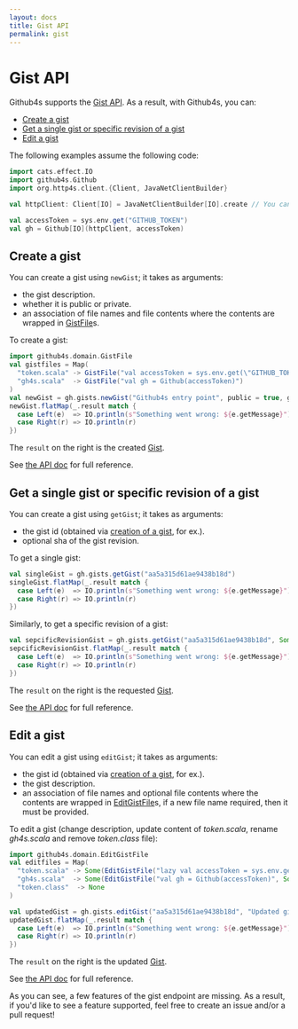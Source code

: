 ```yaml
---
layout: docs
title: Gist API
permalink: gist
---
```


# Gist API

Github4s supports the [Gist API](https://developer.github.com/v3/gists/). As a result,
with Github4s, you can:

- [Create a gist](#create-a-gist)
- [Get a single gist or specific revision of a gist](#get-a-single-gist-or-specific-revision-of-a-gist)
- [Edit a gist](#edit-a-gist)

The following examples assume the following code:

```scala mdoc:silent
import cats.effect.IO
import github4s.Github
import org.http4s.client.{Client, JavaNetClientBuilder}

val httpClient: Client[IO] = JavaNetClientBuilder[IO].create // You can use any http4s backend

val accessToken = sys.env.get("GITHUB_TOKEN")
val gh = Github[IO](httpClient, accessToken)
```

## Create a gist

You can create a gist using `newGist`; it takes as arguments:

- the gist description.
- whether it is public or private.
- an association of file names and file contents where the contents are wrapped in
[GistFile][gist-scala]s.

To create a gist:

```scala mdoc:compile-only
import github4s.domain.GistFile
val gistfiles = Map(
  "token.scala" -> GistFile("val accessToken = sys.env.get(\"GITHUB_TOKEN\")"),
  "gh4s.scala"  -> GistFile("val gh = Github(accessToken)")
)
val newGist = gh.gists.newGist("Github4s entry point", public = true, gistfiles)
newGist.flatMap(_.result match {
  case Left(e)  => IO.println(s"Something went wrong: ${e.getMessage}")
  case Right(r) => IO.println(r)
})
```

The `result` on the right is the created [Gist][gist-scala].

See [the API doc](https://developer.github.com/v3/gists/#create-a-gist) for full reference.

## Get a single gist or specific revision of a gist

You can create a gist using `getGist`; it takes as arguments:

- the gist id (obtained via [creation of a gist](#create-a-gist), for ex.).
- optional sha of the gist revision.

To get a single gist:

```scala mdoc:compile-only
val singleGist = gh.gists.getGist("aa5a315d61ae9438b18d")
singleGist.flatMap(_.result match {
  case Left(e)  => IO.println(s"Something went wrong: ${e.getMessage}")
  case Right(r) => IO.println(r)
})
```

Similarly, to get a specific revision of a gist:

```scala mdoc:compile-only
val sepcificRevisionGist = gh.gists.getGist("aa5a315d61ae9438b18d", Some("4e481528046a016fc11d6e7d8d623b55ea11e372"))
sepcificRevisionGist.flatMap(_.result match {
  case Left(e)  => IO.println(s"Something went wrong: ${e.getMessage}")
  case Right(r) => IO.println(r)
})
```

The `result` on the right is the requested [Gist][gist-scala].

See [the API doc](https://developer.github.com/v3/gists/#get-a-single-gist) for full reference.

## Edit a gist

You can edit a gist using `editGist`; it takes as arguments:

- the gist id (obtained via [creation of a gist](#create-a-gist), for ex.).
- the gist description.
- an association of file names and optional file contents where the contents are wrapped in
[EditGistFile][gist-scala]s, if a new file name required, then it must be provided.

To edit a gist (change description, update content of _token.scala_, rename _gh4s.scala_ and remove _token.class_ file):

```scala mdoc:compile-only
import github4s.domain.EditGistFile
val editfiles = Map(
  "token.scala" -> Some(EditGistFile("lazy val accessToken = sys.env.get(\"GITHUB_TOKEN\")")),
  "gh4s.scala"  -> Some(EditGistFile("val gh = Github(accessToken)", Some("GH4s.scala"))),
  "token.class"  -> None
)

val updatedGist = gh.gists.editGist("aa5a315d61ae9438b18d", "Updated github4s entry point", editfiles)
updatedGist.flatMap(_.result match {
  case Left(e)  => IO.println(s"Something went wrong: ${e.getMessage}")
  case Right(r) => IO.println(r)
})
```

The `result` on the right is the updated [Gist][gist-scala].

See [the API doc](https://developer.github.com/v3/gists/#edit-a-gist) for full reference.

As you can see, a few features of the gist endpoint are missing. As a result, if you'd like to see a
feature supported, feel free to create an issue and/or a pull request!

[gist-scala]: https://github.com/47degrees/github4s/blob/master/github4s/src/main/scala/github4s/domain/Gist.scala
